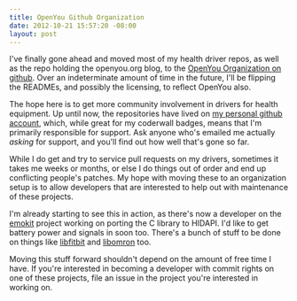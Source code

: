 ```yaml
--- 
title: OpenYou Github Organization
date: 2012-10-21 15:57:20 -08:00
layout: post
---
```


I've finally gone ahead and moved most of my health driver repos, as
well as the repo holding the openyou.org blog, to the
[OpenYou Organization on github][1]. Over an indeterminate amount of
time in the future, I'll be flipping the READMEs, and possibly the
licensing, to reflect OpenYou also.

The hope here is to get more community involvement in drivers for
health equipment. Up until now, the repositories have lived on
[my personal github account][2], which, while great for my coderwall
badges, means that I'm primarily responsible for support. Ask anyone
who's emailed me actually _asking_ for support, and you'll find out
how well that's gone so far.

While I do get and try to service pull requests on my drivers,
sometimes it takes me weeks or months, or else I do things out of
order and end up conflicting people's patches. My hope with moving
these to an organization setup is to allow developers that are
interested to help out with maintenance of these projects.

I'm already starting to see this in action, as there's now a developer
on the [emokit][3] project working on porting the C library to HIDAPI.
I'd like to get battery power and signals in soon too. There's a bunch
of stuff to be done on things like [libfitbit][4] and [libomron][5]
too.

Moving this stuff forward shouldn't depend on the amount of free time
I have. If you're interested in becoming a developer with commit
rights on one of these projects, file an issue in the project you're
interested in working on.

[1]: http://www.github.com/openyou 
[2]: http://www.github.com/qdot
[3]: http://www.github.com/openyou/emokit
[4]: http://www.github.com/openyou/libfitbit
[5]: http://www.github.com/openyou/libomron
